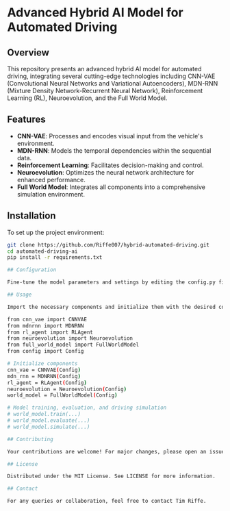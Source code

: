 # Advanced Hybrid AI Model for Automated Driving

## Overview
This repository presents an advanced hybrid AI model for automated driving, integrating several cutting-edge technologies including CNN-VAE (Convolutional Neural Networks and Variational Autoencoders), MDN-RNN (Mixture Density Network-Recurrent Neural Network), Reinforcement Learning (RL), Neuroevolution, and the Full World Model.

## Features
- **CNN-VAE**: Processes and encodes visual input from the vehicle's environment.
- **MDN-RNN**: Models the temporal dependencies within the sequential data.
- **Reinforcement Learning**: Facilitates decision-making and control.
- **Neuroevolution**: Optimizes the neural network architecture for enhanced performance.
- **Full World Model**: Integrates all components into a comprehensive simulation environment.

## Installation
To set up the project environment:

```bash
git clone https://github.com/Riffe007/hybrid-automated-driving.git
cd automated-driving-ai
pip install -r requirements.txt

## Configuration

Fine-tune the model parameters and settings by editing the config.py file. This allows customizing the model behavior to fit specific driving scenarios and datasets.

## Usage

Import the necessary components and initialize them with the desired configurations:

from cnn_vae import CNNVAE
from mdnrnn import MDNRNN
from rl_agent import RLAgent
from neuroevolution import Neuroevolution
from full_world_model import FullWorldModel
from config import Config

# Initialize components
cnn_vae = CNNVAE(Config)
mdn_rnn = MDNRNN(Config)
rl_agent = RLAgent(Config)
neuroevolution = Neuroevolution(Config)
world_model = FullWorldModel(Config)

# Model training, evaluation, and driving simulation
# world_model.train(...)
# world_model.evaluate(...)
# world_model.simulate(...)

## Contributing

Your contributions are welcome! For major changes, please open an issue first to discuss what you would like to change. Ensure to update tests as appropriate.

## License

Distributed under the MIT License. See LICENSE for more information.

## Contact

For any queries or collaboration, feel free to contact Tim Riffe.
